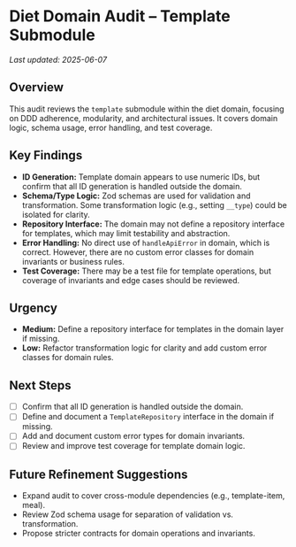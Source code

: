 # Diet Domain Audit – Template Submodule

_Last updated: 2025-06-07_

## Overview
This audit reviews the `template` submodule within the diet domain, focusing on DDD adherence, modularity, and architectural issues. It covers domain logic, schema usage, error handling, and test coverage.

## Key Findings
- **ID Generation:** Template domain appears to use numeric IDs, but confirm that all ID generation is handled outside the domain.
- **Schema/Type Logic:** Zod schemas are used for validation and transformation. Some transformation logic (e.g., setting `__type`) could be isolated for clarity.
- **Repository Interface:** The domain may not define a repository interface for templates, which may limit testability and abstraction.
- **Error Handling:** No direct use of `handleApiError` in domain, which is correct. However, there are no custom error classes for domain invariants or business rules.
- **Test Coverage:** There may be a test file for template operations, but coverage of invariants and edge cases should be reviewed.

## Urgency
- **Medium:** Define a repository interface for templates in the domain layer if missing.
- **Low:** Refactor transformation logic for clarity and add custom error classes for domain rules.

## Next Steps
- [ ] Confirm that all ID generation is handled outside the domain.
- [ ] Define and document a `TemplateRepository` interface in the domain if missing.
- [ ] Add and document custom error types for domain invariants.
- [ ] Review and improve test coverage for template domain logic.

## Future Refinement Suggestions
- Expand audit to cover cross-module dependencies (e.g., template-item, meal).
- Review Zod schema usage for separation of validation vs. transformation.
- Propose stricter contracts for domain operations and invariants.
